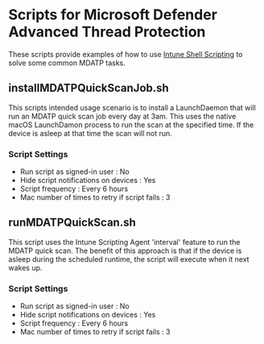 # Scripts for Microsoft Defender Advanced Thread Protection

These scripts provide examples of how to use [Intune Shell Scripting](https://docs.microsoft.com/en-us/mem/intune/apps/macos-shell-scripts) to solve some common MDATP tasks.

## installMDATPQuickScanJob.sh

This scripts intended usage scenario is to install a LaunchDaemon that will run an MDATP quick scan job every day at 3am. This uses the native macOS LaunchDamon process to run the scan at the specified time. If the device is asleep at that time the scan will not run.


### Script Settings

- Run script as signed-in user : No
- Hide script notifications on devices : Yes
- Script frequency : Every 6 hours
- Mac number of times to retry if script fails : 3

## runMDATPQuickScan.sh

This script uses the Intune Scripting Agent 'interval' feature to run the MDATP quick scan. The benefit of this approach is that if the device is asleep during the scheduled runtime, the script will execute when it next wakes up.


### Script Settings

- Run script as signed-in user : No
- Hide script notifications on devices : Yes
- Script frequency : Every 6 hours
- Mac number of times to retry if script fails : 3
